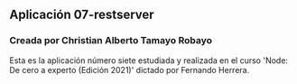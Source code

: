 ## Aplicación 07-restserver
### Creada por Christian Alberto Tamayo Robayo

Esta es la aplicación número siete estudiada y realizada en el curso 'Node: De cero a experto (Edición 2021)' dictado por Fernando Herrera.
